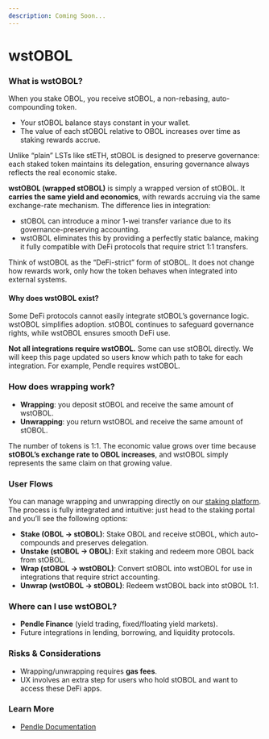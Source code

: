 ```yaml
---
description: Coming Soon...
---
```


# wstOBOL

### What is wstOBOL? <a href="#what-is-wstobol" id="what-is-wstobol"></a>

When you stake OBOL, you receive stOBOL, a non-rebasing, auto-compounding token.

* Your stOBOL balance stays constant in your wallet.
* The value of each stOBOL relative to OBOL increases over time as staking rewards accrue.

Unlike “plain” LSTs like stETH, stOBOL is designed to preserve governance: each staked token maintains its delegation, ensuring governance always reflects the real economic stake.

**wstOBOL (wrapped stOBOL)** is simply a wrapped version of stOBOL. It **carries the same yield and economics**, with rewards accruing via the same exchange-rate mechanism. The difference lies in integration:

* stOBOL can introduce a minor 1-wei transfer variance due to its governance-preserving accounting.
* wstOBOL eliminates this by providing a perfectly static balance, making it fully compatible with DeFi protocols that require strict 1:1 transfers.

Think of wstOBOL as the “DeFi-strict” form of stOBOL. It does not change how rewards work, only how the token behaves when integrated into external systems.

#### Why does wstOBOL exist? <a href="#why-does-wstobol-exist" id="why-does-wstobol-exist"></a>

Some DeFi protocols cannot easily integrate stOBOL’s governance logic. wstOBOL simplifies adoption. stOBOL continues to safeguard governance rights, while wstOBOL ensures smooth DeFi use.

**Not all integrations require wstOBOL.** Some can use stOBOL directly. We will keep this page updated so users know which path to take for each integration. For example, Pendle requires wstOBOL.

### How does wrapping work? <a href="#how-does-wrapping-work" id="how-does-wrapping-work"></a>

* **Wrapping**: you deposit stOBOL and receive the same amount of wstOBOL.
* **Unwrapping**: you return wstOBOL and receive the same amount of stOBOL.

The number of tokens is 1:1. The economic value grows over time because **stOBOL’s exchange rate to OBOL increases**, and wstOBOL simply represents the same claim on that growing value.

### User Flows <a href="#user-flows" id="user-flows"></a>

You can manage wrapping and unwrapping directly on our [staking platform](https://vote.obol.org/dao/token/wrap). The process is fully integrated and intuitive: just head to the staking portal and you’ll see the following options:

* **Stake (OBOL → stOBOL)**: Stake OBOL and receive stOBOL, which auto-compounds and preserves delegation.
* **Unstake (stOBOL → OBOL)**: Exit staking and redeem more OBOL back from stOBOL.
* **Wrap (stOBOL → wstOBOL)**: Convert stOBOL into wstOBOL for use in integrations that require strict accounting.
* **Unwrap (wstOBOL → stOBOL)**: Redeem wstOBOL back into stOBOL 1:1.

### Where can I use wstOBOL? <a href="#where-can-i-use-wstobol" id="where-can-i-use-wstobol"></a>

* **Pendle Finance** (yield trading, fixed/floating yield markets).
* Future integrations in lending, borrowing, and liquidity protocols.

### Risks & Considerations <a href="#risks-and-considerations" id="risks-and-considerations"></a>

* Wrapping/unwrapping requires **gas fees**.
* UX involves an extra step for users who hold stOBOL and want to access these DeFi apps.

### Learn More <a href="#learn-more" id="learn-more"></a>

* [Pendle Documentation](https://pendle.gitbook.io/)
